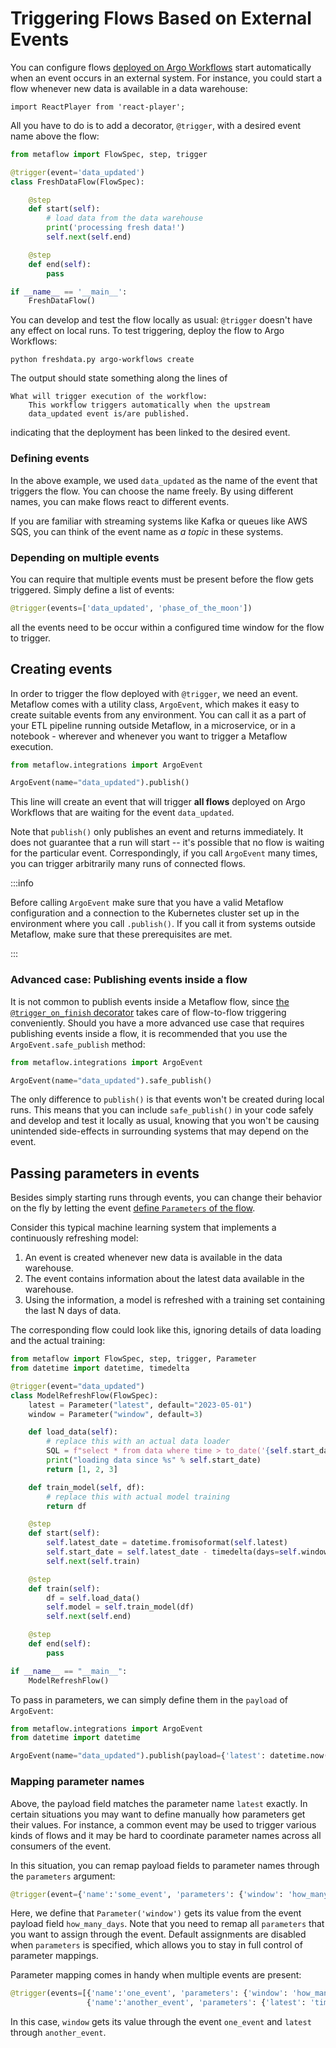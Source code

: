 
# Triggering Flows Based on External Events

You can configure flows [deployed on Argo Workflows](/production/scheduling-metaflow-flows/scheduling-with-argo-workflows) start automatically when an event occurs in an external system. For instance, you could start a flow whenever new data is available in a data warehouse:

```mdx-code-block
import ReactPlayer from 'react-player';
```

<ReactPlayer playing controls muted loop url='/assets/et-basic-event.mp4' width='100%' height='100%'/>

All you have to do is to add a decorator, `@trigger`, with a desired event name above the flow:

```python
from metaflow import FlowSpec, step, trigger

@trigger(event='data_updated')
class FreshDataFlow(FlowSpec):

    @step
    def start(self):
        # load data from the data warehouse
        print('processing fresh data!')
        self.next(self.end)

    @step
    def end(self):
        pass

if __name__ == '__main__':
    FreshDataFlow()
```

You can develop and test the flow locally as usual: `@trigger` doesn't have any effect on local runs. To test triggering, deploy the flow to Argo Workflows:

```
python freshdata.py argo-workflows create
```

The output should state something along the lines of
```
What will trigger execution of the workflow:
    This workflow triggers automatically when the upstream
    data_updated event is/are published.
```
indicating that the deployment has been linked to the desired event. 

### Defining events

In the above example, we used `data_updated` as the name of the event that triggers the flow. You
can choose the name freely. By using different names, you can make flows react to different events.

If you are familiar with streaming systems like Kafka or queues like AWS SQS, you can think of the
event name as *a topic* in these systems.

### Depending on multiple events

You can require that multiple events must be present before the flow gets triggered. Simply define a list of events:
```python
@trigger(events=['data_updated', 'phase_of_the_moon'])
```
all the events need to be occur within a configured time window for the flow to trigger.

## Creating events

In order to trigger the flow deployed with `@trigger`, we need an event. Metaflow comes with a utility class, `ArgoEvent`, which makes it easy to create suitable events from any environment. You
can call it as a part of your ETL pipeline running outside Metaflow, in a microservice, or in a
notebook - wherever and whenever you want to trigger a Metaflow execution.

```python
from metaflow.integrations import ArgoEvent

ArgoEvent(name="data_updated").publish()
```

This line will create an event that will trigger **all flows** deployed on Argo Workflows that are
waiting for the event `data_updated`.

Note that `publish()` only publishes an event and returns immediately. It does not guarantee that
a run will start -- it's possible that no flow is waiting for the particular event. Correspondingly,
if you call `ArgoEvent` many times, you can trigger arbitrarily many runs of connected flows.

:::info

Before calling `ArgoEvent` make sure that you have a valid Metaflow configuration and a connection to the Kubernetes cluster set up in the environment where you call `.publish()`. If you call it from systems outside Metaflow, make sure that these prerequisites are met.

:::

### Advanced case: Publishing events inside a flow

It is not common to publish events inside a Metaflow flow, since [the `@trigger_on_finish` decorator](/production/event-triggering/flow-events) takes care
of flow-to-flow triggering conveniently. Should you have a more advanced use case that requires publishing events inside a flow, it is recommended
that you use the `ArgoEvent.safe_publish` method:

```python
from metaflow.integrations import ArgoEvent

ArgoEvent(name="data_updated").safe_publish()
```

The only difference to `publish()` is that events won't be created during local runs. This means that you can include `safe_publish()` in your code safely
and develop and test it locally as usual, knowing that you won't be causing unintended side-effects in surrounding systems that may depend on the event.

## Passing parameters in events

Besides simply starting runs through events, you can change their behavior on the fly by letting the event [define `Parameters` of the flow](/metaflow/basics#how-to-define-parameters-for-flows).

Consider this typical machine learning system that implements a continuously refreshing model:

<ReactPlayer playing controls muted loop url='/assets/et-model.mp4' width='100%' height='100%'/>

1. An event is created whenever new data is available in the data warehouse.
2. The event contains information about the latest data available in the warehouse.
3. Using the information, a model is refreshed with a training set containing the
last N days of data.

The corresponding flow could look like this, ignoring details of data loading and the actual
training:

```python
from metaflow import FlowSpec, step, trigger, Parameter
from datetime import datetime, timedelta

@trigger(event="data_updated")
class ModelRefreshFlow(FlowSpec):
    latest = Parameter("latest", default="2023-05-01")
    window = Parameter("window", default=3)

    def load_data(self):
        # replace this with an actual data loader
        SQL = f"select * from data where time > to_date('{self.start_date}')"
        print("loading data since %s" % self.start_date)
        return [1, 2, 3]

    def train_model(self, df):
        # replace this with actual model training
        return df

    @step
    def start(self):
        self.latest_date = datetime.fromisoformat(self.latest)
        self.start_date = self.latest_date - timedelta(days=self.window)
        self.next(self.train)

    @step
    def train(self):
        df = self.load_data()
        self.model = self.train_model(df)
        self.next(self.end)

    @step
    def end(self):
        pass

if __name__ == "__main__":
    ModelRefreshFlow()
```

To pass in parameters, we can simply define them in the `payload` of `ArgoEvent`:
```python
from metaflow.integrations import ArgoEvent
from datetime import datetime

ArgoEvent(name="data_updated").publish(payload={'latest': datetime.now().isoformat()})
```

### Mapping parameter names

Above, the payload field matches the parameter name `latest` exactly. In certain situations you may want
to define manually how parameters get their values. For instance, a common event may be used to trigger
various kinds of flows and it may be hard to coordinate parameter names across all consumers of the event.

In this situation, you can remap payload fields to parameter names through the `parameters` argument:
```python
@trigger(event={'name':'some_event', 'parameters': {'window': 'how_many_days'}})
```
Here, we define that `Parameter('window')` gets its value from the event payload field `how_many_days`.
Note that you need to remap all `parameters` that you want to assign through the event. Default assignments
are disabled when `parameters` is specified, which allows you to stay in full control of parameter mappings.

Parameter mapping comes in handy when multiple events are present:
```python
@trigger(events=[{'name':'one_event', 'parameters': {'window': 'how_many_days'}},
                 {'name':'another_event', 'parameters': {'latest': 'timestamp'}}])
```
In this case, `window` gets its value through the event `one_event` and `latest` through `another_event`.

